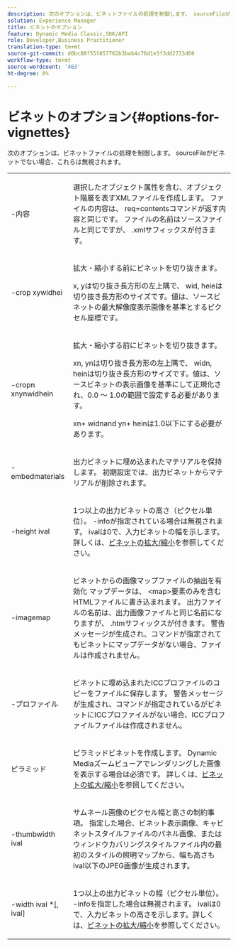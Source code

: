 ```yaml
---
description: 次のオプションは、ビネットファイルの処理を制御します。 sourceFileがビネットでない場合、これらは無視されます。
solution: Experience Manager
title: ビネットのオプション
feature: Dynamic Media Classic,SDK/API
role: Developer,Business Practitioner
translation-type: tm+mt
source-git-commit: d0bc88f55f857762b3bab4c76d1e3f3dd2733d60
workflow-type: tm+mt
source-wordcount: '463'
ht-degree: 0%

---
```



# ビネットのオプション{#options-for-vignettes}

次のオプションは、ビネットファイルの処理を制御します。 sourceFileがビネットでない場合、これらは無視されます。

<table id="simpletable_6D0C967EB84947FBAC34B46C4BB23AF0"> 
 <tr class="strow"> 
  <td class="stentry"> <p><span class="codeph"> -内容</span> </p></td> 
  <td class="stentry"> <p>選択したオブジェクト属性を含む、オブジェクト階層を表すXMLファイルを作成します。 ファイルの内容は、<span class="codeph"> req=contents</span>コマンドが返す内容と同じです。 ファイルの名前はソースファイルと同じですが、<span class="filepath"> .xml</span>サフィックスが付きます。 </p></td> 
 </tr> 
 <tr class="strow"> 
  <td class="stentry"> <p><span class="codeph">-crop  <span class="varname"> </span><span class="varname"> </span><span class="varname"> </span><span class="varname"> xywidhei</span></span> </p></td> 
  <td class="stentry"> <p>拡大・縮小する前にビネットを切り抜きます。 </p> <p><span class="codeph"><span class="varname"> x</span>,<span class="varname"> </span></span> yは切り抜き長方形の左上隅で、 <span class="codeph"><span class="varname"> wid</span>,<span class="varname"> </span></span> heieは切り抜き長方形のサイズです。値は、ソースビネットの最大解像度表示画像を基準とするピクセル座標です。 </p></td> 
 </tr> 
 <tr class="strow"> 
  <td class="stentry"> <p><span class="codeph">-cropn  <span class="varname"> </span><span class="varname"> </span><span class="varname"> </span><span class="varname"> xnynwidhein</span></span> </p> </td> 
  <td class="stentry"> <p>拡大・縮小する前にビネットを切り抜きます。 </p> <p><span class="codeph"><span class="varname"> xn</span>,<span class="varname"> </span></span> ynは切り抜き長方形の左上隅で、 <span class="codeph"><span class="varname"> widn</span>,<span class="varname"> </span></span> heinは切り抜き長方形のサイズです。値は、ソースビネットの表示画像を基準にして正規化され、0.0 ～ 1.0の範囲で設定する必要があります。 </p> <p><span class="codeph"><span class="varname"> xn</span></span>+<span class="codeph"><span class="varname"> </span></span> widnand  <span class="codeph"><span class="varname"> yn</span></span>+<span class="codeph"><span class="varname"> </span></span> heinは1.0以下にする必要があります。 </p></td> 
 </tr> 
 <tr class="strow"> 
  <td class="stentry"> <p><span class="codeph"> -embedmaterials</span> </p></td> 
  <td class="stentry"> <p>出力ビネットに埋め込まれたマテリアルを保持します。 初期設定では、出力ビネットからマテリアルが削除されます。 </p></td> 
 </tr> 
 <tr class="strow"> 
  <td class="stentry"> <p><span class="codeph">-height  <span class="varname"> ival</span></span> </p></td> 
  <td class="stentry"> <p>1つ以上の出力ビネットの高さ（ピクセル単位）。 -infoが指定されている場合は無視されます。 <span class="varname"> </span> ivalは0で、入力ビネットの幅を示します。詳しくは、<a href="../../../../ir-api/vntc/utilities/c-ir-vignette-converter-vntc/c-ir-vignette-scaling.md#concept-e373a29c2f954df98d704c7723804585" type="concept" format="dita" scope="local">ビネットの拡大/縮小</a>を参照してください。 </p></td> 
 </tr> 
 <tr class="strow"> 
  <td class="stentry"> <p><span class="codeph"> -imagemap</span> </p></td> 
  <td class="stentry"> <p>ビネットからの画像マップファイルの抽出を有効化 マップデータは、<span class="codeph"> &lt;map&gt;</span>要素のみを含むHTMLファイルに書き込まれます。 出力ファイルの名前は、出力画像ファイルと同じ名前になりますが、<span class="filepath"> .htm</span>サフィックスが付きます。 警告メッセージが生成され、コマンドが指定されてもビネットにマップデータがない場合、ファイルは作成されません。 </p></td> 
 </tr> 
 <tr class="strow"> 
  <td class="stentry"> <p><span class="codeph"> -プロファイル</span> </p></td> 
  <td class="stentry"> <p>ビネットに埋め込まれたICCプロファイルのコピーをファイルに保存します。 警告メッセージが生成され、コマンドが指定されているがビネットにICCプロファイルがない場合、ICCプロファイルファイルは作成されません。 </p></td> 
 </tr> 
 <tr class="strow"> 
  <td class="stentry"> <p><span class="codeph"> ピラミッド</span> </p></td> 
  <td class="stentry"> <p>ピラミッドビネットを作成します。 Dynamic Mediaズームビューアでレンダリングした画像を表示する場合は必須です。 詳しくは、<a href="../../../../ir-api/vntc/utilities/c-ir-vignette-converter-vntc/c-ir-vignette-scaling.md#concept-e373a29c2f954df98d704c7723804585" type="concept" format="dita" scope="local">ビネットの拡大/縮小</a>を参照してください。 </p></td> 
 </tr> 
 <tr class="strow"> 
  <td class="stentry"> <p><span class="codeph">-thumbwidth  <span class="varname"> ival</span></span> </p></td> 
  <td class="stentry"> <p>サムネール画像のピクセル幅と高さの制約事項。 指定した場合、ビネット表示画像、キャビネットスタイルファイルのパネル画像、またはウィンドウカバリングスタイルファイル内の最初のスタイルの照明マップから、幅も高さも<span class="varname"> ival</span>以下のJPEG画像が生成されます。 </p></td> 
 </tr> 
 <tr class="strow"> 
  <td class="stentry"> <p><span class="codeph">-width  <span class="varname"> ival</span> *[,<span class="varname"> ival</span>]</span> </p></td> 
  <td class="stentry"> <p>1つ以上の出力ビネットの幅（ピクセル単位）。 <span class="codeph"> -info</span>を指定した場合は無視されます。 <span class="varname"> </span> ivalは0で、入力ビネットの高さを示します。詳しくは、<a href="../../../../ir-api/vntc/utilities/c-ir-vignette-converter-vntc/c-ir-vignette-scaling.md#concept-e373a29c2f954df98d704c7723804585" type="concept" format="dita" scope="local">ビネットの拡大/縮小</a>を参照してください。 </p></td> 
 </tr> 
</table>

